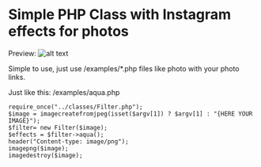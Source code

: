 # Simple PHP Class with Instagram effects for photos
Preview:
![alt text][logo]

[logo]: https://github.com/twelvee/instagram_effects/123.png "Preview"

Simple to use, just use /examples/*.php files like photo with your photo links.

Just like this:
/examples/aqua.php

```<?php
require_once("../classes/Filter.php");
$image = imagecreatefromjpeg(isset($argv[1]) ? $argv[1] : "{HERE YOUR IMAGE}");
$filter= new Filter($image);
$effects = $filter->aqua();
header("Content-type: image/png");
imagepng($image);
imagedestroy($image);
